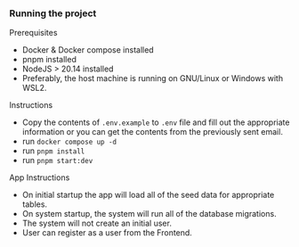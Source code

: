 ### Running the project

Prerequisites

- Docker & Docker compose installed
- pnpm installed
- NodeJS > 20.14 installed
- Preferably, the host machine is running on GNU/Linux or Windows with WSL2.

Instructions

- Copy the contents of `.env.example` to `.env` file and fill out the appropriate information or you can get the contents from the previously sent email.
- run `docker compose up -d`
- run `pnpm install`
- run `pnpm start:dev`

App Instructions

- On initial startup the app will load all of the seed data for appropriate tables.
- On system startup, the system will run all of the database migrations.
- The system will not create an initial user.
- User can register as a user from the Frontend.
